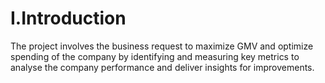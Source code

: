 # I.Introduction
The project involves the business request to maximize GMV and optimize spending of the company by identifying and measuring key metrics to analyse the company performance and deliver insights for improvements.
